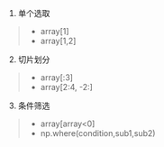 1. 单个选取
> * array[1]
> * array[1,2]

2. 切片划分
> * array[:3]
> * array[2:4, -2:]

3. 条件筛选
> * array[array<0]
> * np.where(condition,sub1,sub2)
